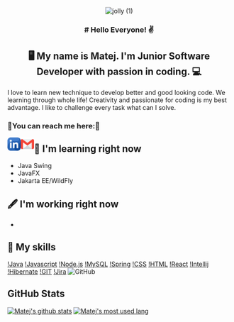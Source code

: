 <p align="center">

<img width="600" height="200" src="https://github.com/MatejThomka/MatejThomka/assets/97446764/14aa2c5a-bc33-49ec-87ed-5cfda6d7e07d" alt="jolly (1)">

</p>

<h3 align="center">
  # Hello Everyone! ✌️
</h3>

<h2 align="center">
🖥️ My name is Matej. I'm Junior Software Developer with passion in coding. 💻
</h2>

I love to learn new technique to develop better and good looking code. We learning through whole life! Creativity and passionate for coding is my best advantage.
I like to challenge every task what can I solve.

### 🤝You can reach me here:🤝
<a href="https://www.linkedin.com/in/matej-thomka-ab2212286/"><img align="left" src="https://raw.githubusercontent.com/MatejThomka/MatejThomka/main/images/linkedin.png" alt="linkedin" width="30px"/></a>
<a href="https://mail.google.com/mail/?view=cm&source=mailto&to=matej.thomka.eleinst@gmail.com"><img align="left" src="https://raw.githubusercontent.com/MatejThomka/MatejThomka/main/images/gmail.png" alt="gmail" width="30px"/></a>

## 🔬 I'm learning right now

- Java Swing
- JavaFX
- Jakarta EE/WildFly

## 🖋️ I'm working right now

-

## 🚀 My skills

[!Java](https://img.shields.io/badge/Java-ED8B00?style=for-the-badge&logo=openjdk&logoColor=white)
[!Javascript](https://img.shields.io/badge/JavaScript-F7DF1E?style=for-the-badge&logo=javascript&logoColor=black)
[!Node.js](https://img.shields.io/badge/Node.js-43853D?style=for-the-badge&logo=node.js&logoColor=white)
[!MySQL](https://img.shields.io/badge/MySQL-00000F?style=for-the-badge&logo=mysql&logoColor=white)
[!Spring](https://img.shields.io/badge/Spring-6DB33F?style=for-the-badge&logo=spring&logoColor=white)
[!CSS](https://img.shields.io/badge/CSS-239120?&style=for-the-badge&logo=css3&logoColor=white)
[!HTML](https://img.shields.io/badge/HTML-239120?style=for-the-badge&logo=html5&logoColor=white)
[!React](https://img.shields.io/badge/React-20232A?style=for-the-badge&logo=react&logoColor=61DAFB)
[!Intellij](https://img.shields.io/badge/IntelliJ_IDEA-000000.svg?style=for-the-badge&logo=intellij-idea&logoColor=white)
[!Hibernate](https://img.shields.io/badge/Hibernate-59666C?style=for-the-badge&logo=Hibernate&logoColor=white)
[!GIT](https://img.shields.io/badge/GIT-E44C30?style=for-the-badge&logo=git&logoColor=white)
[!Jira](https://img.shields.io/badge/Jira-0052CC?style=for-the-badge&logo=Jira&logoColor=white)
![GitHub](https://img.shields.io/badge/github-%23121011.svg?style=for-the-badge&logo=github&logoColor=white)

## GitHub Stats
[![Matej's github stats](https://github-readme-stats.vercel.app/api?username=MatejThomka)](https://github.com/MatejThomka)
[![Matej's most used lang](https://github-readme-stats.vercel.app/api/top-langs/?username=MatejThomka)](https://github.com/MatejThomka)



<!--
**MatejThomka/MatejThomka** is a ✨ _special_ ✨ repository because its `README.md` (this file) appears on your GitHub profile.

Here are some ideas to get you started:

- 🔭 I’m currently working on ...
- 🌱 I’m currently learning ...
- 👯 I’m looking to collaborate on ...
- 🤔 I’m looking for help with ...
- 💬 Ask me about ...
- 📫 How to reach me: ...
- 😄 Pronouns: ...
- ⚡ Fun fact: ...
-->
